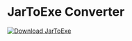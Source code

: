# JarToExe Converter

[![Download JarToExe](https://img.shields.io/badge/Download-JarToExe-blue.svg)](https://github.com/SakhiSahil/JarToExeWrapper/blob/main/installer/JARtoEXE-1.3.7.msi)

